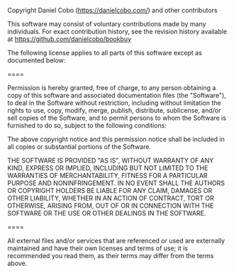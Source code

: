 Copyright Daniel Cobo (https://danielcobo.com/) and other contributors

This software may consist of voluntary contributions made by many individuals. For exact contribution history, see the revision history available at https://github.com/danielcobo/bookbuy

The following license applies to all parts of this software except as documented below:

====

Permission is hereby granted, free of charge, to any person obtaining a copy of this software and associated documentation files (the "Software"), to deal in the Software without restriction, including without limitation the rights to use, copy, modify, merge, publish, distribute, sublicense, and/or sell copies of the Software, and to permit persons to whom the Software is furnished to do so, subject to the following conditions:

The above copyright notice and this permission notice shall be included in all copies or substantial portions of the Software.

THE SOFTWARE IS PROVIDED "AS IS", WITHOUT WARRANTY OF ANY KIND, EXPRESS OR IMPLIED, INCLUDING BUT NOT LIMITED TO THE WARRANTIES OF MERCHANTABILITY, FITNESS FOR A PARTICULAR PURPOSE AND NONINFRINGEMENT. IN NO EVENT SHALL THE AUTHORS OR COPYRIGHT HOLDERS BE LIABLE FOR ANY CLAIM, DAMAGES OR OTHER LIABILITY, WHETHER IN AN ACTION OF CONTRACT, TORT OR OTHERWISE, ARISING FROM, OUT OF OR IN CONNECTION WITH THE SOFTWARE OR THE USE OR OTHER DEALINGS IN THE SOFTWARE.

====

All external files and/or services that are referenced or used are externally maintained and have their own licenses and terms of use; it is recommended you read them, as their terms may differ from the terms above.